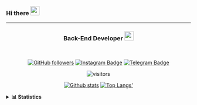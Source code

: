 ### Hi there <img height="25" width="25"  src="https://camo.githubusercontent.com/35d3d11359a49bf12aebb834cc13fd81b95eff4e/68747470733a2f2f6d656469612e67697068792e636f6d2f6d656469612f6876524a434c467a6361737252346961377a2f67697068792e676966">

<hr>

<div align="center">
  
### Back-End Developer <img height="25" src="https://camo.githubusercontent.com/40dff491d4e8123af55298ef908faedb66c463e5/68747470733a2f2f6d656469612e67697068792e636f6d2f6d656469612f57556c706c634d704f43456d5447427442572f67697068792e676966">
 
</div>

<br>

<div align="center">

[![GitHub followers](https://img.shields.io/github/followers/hanifazzuhdi?label=Follow&style=social)](https://github.com/hanifazzuhdi/?tab=follow) 
[![Instagram Badge](https://img.shields.io/badge/-hanifazzuhdi-blue?style=social&logo=Instagram&link=https://www.instagram.com/hnfhanif52/)](https://www.instagram.com/hnfhanif52/)
[![Telegram Badge](https://img.shields.io/badge/-hanifazzuhdi-blue?style=social&logo=telegram&link=https://www.t.me/hanif0198/)](https://www.t.me/hanif0198/) 

![visitors](https://visitor-badge.glitch.me/badge?page_id=hanifazzuhdi.hanifazzuhdi)

[![Github stats](https://github-readme-stats.vercel.app/api?username=hanifazzuhdi&count_private=true&title_color=333&text_color=777&show_icons=true&icon_color=333&line_height=20px)](https://github.com/hanifazzuhdi)
[![Top Langs'](https://github-readme-stats.vercel.app/api/top-langs/?username=hanifazzuhdi&layout=compact)](https://github.com/hanifazzuhdi) 

 </div>
 
<details>
  <summary><b> 📊 Statistics </b></summary>
  
  <br/>
  
  <!--START_SECTION:waka-->
![Lines of code](https://img.shields.io/badge/From%20Hello%20World%20I%27ve%20Written-7.3%20million%20lines%20of%20code-blue)

**🐱 My Github Data** 

> 🏆 470 Contributions in the Year 2021
 > 
> 📦 255.7 kB Used in Github's Storage 
 > 
> 🚫 Not Opted to Hire
 > 
> 📜 22 Public Repositories 
 > 
> 🔑 17 Private Repositories  
 > 
**I'm an Early 🐤** 

```text
🌞 Morning    278 commits    ██████████░░░░░░░░░░░░░░░   42.19% 
🌆 Daytime    231 commits    ████████░░░░░░░░░░░░░░░░░   35.05% 
🌃 Evening    119 commits    ████░░░░░░░░░░░░░░░░░░░░░   18.06% 
🌙 Night      31 commits     █░░░░░░░░░░░░░░░░░░░░░░░░   4.7%

```
📅 **I'm Most Productive on Tuesday** 

```text
Monday       89 commits     ███░░░░░░░░░░░░░░░░░░░░░░   13.51% 
Tuesday      128 commits    ████░░░░░░░░░░░░░░░░░░░░░   19.42% 
Wednesday    105 commits    ████░░░░░░░░░░░░░░░░░░░░░   15.93% 
Thursday     112 commits    ████░░░░░░░░░░░░░░░░░░░░░   17.0% 
Friday       80 commits     ███░░░░░░░░░░░░░░░░░░░░░░   12.14% 
Saturday     84 commits     ███░░░░░░░░░░░░░░░░░░░░░░   12.75% 
Sunday       61 commits     ██░░░░░░░░░░░░░░░░░░░░░░░   9.26%

```


📊 **This Week I Spent My Time On** 

```text
⌚︎ Time Zone: Asia/Jakarta

💬 Programming Languages: 
PHP                      6 hrs 59 mins       ███████░░░░░░░░░░░░░░░░░░   30.75% 
JavaScript               6 hrs 14 mins       ███████░░░░░░░░░░░░░░░░░░   27.51% 
Blade Template           4 hrs 48 mins       █████░░░░░░░░░░░░░░░░░░░░   21.2% 
HTML                     3 hrs 48 mins       ████░░░░░░░░░░░░░░░░░░░░░   16.79% 
JSON                     32 mins             ░░░░░░░░░░░░░░░░░░░░░░░░░   2.41%

🔥 Editors: 
VS Code                  22 hrs 35 mins      ████████████████████████░   99.47% 
PhpStorm                 7 mins              ░░░░░░░░░░░░░░░░░░░░░░░░░   0.53%

💻 Operating System: 
Mac                      22 hrs 42 mins      █████████████████████████   100.0%

```


 Last Updated on 23/08/2021
<!--END_SECTION:waka-->
</details>
